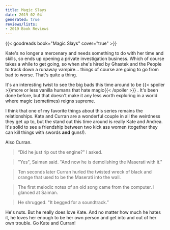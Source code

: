 ```yaml
---
title: Magic Slays
date: 2019-02-04
generated: true
reviews/lists:
- 2019 Book Reviews
---
```

{{< goodreads book="Magic Slays" cover="true" >}}

Kate's no longer a mercenary and needs something to do with her time and skills, so ends up opening a private investigation business. Which of course takes a while to get going, so when she's hired by Ghastek and the People to track down a runaway vampire... things of course are going to go from bad to worse. That's quite a thing.  

It's an interesting twist to see the big bads this time around to be  {{< spoiler >}}more or less vanilla humans that hate magic{{< /spoiler >}}  . It's been done before, but that doesn't make it any less worth exploring in a world where magic (sometimes) reigns supreme.  

<!--more-->

I think that one of my favorite things about this series remains the relationships. Kate and Curran are a wonderful couple in all the weirdness they get up to, but the stand out this time around is really Kate and Andrea. It's solid to see a friendship between two kick ass women (together they can kill things with swords **and** guns!).  

Also Curran.  

>  “Did he just rip out the engine?" I asked.  

>  "Yes", Saiman said. "And now he is demolishing the Maserati with it."  

>  Ten seconds later Curran hurled the twisted wreck of black and orange that used to be the Maserati into the wall.  

>  The first melodic notes of an old song came from the computer. I glanced at Saiman.  

>  He shrugged. "It begged for a soundtrack.”  

He's nuts. But he really does love Kate. And no matter how much he hates it, he loves her enough to be her own person and get into and out of her own trouble. Go Kate and Curran!


